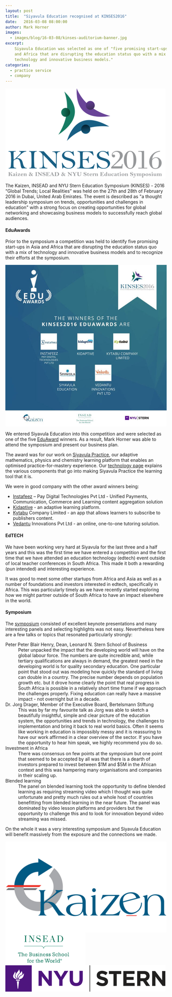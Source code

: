```yaml
---
layout: post
title:  "Siyavula Education recognised at KINSES2016"
date:   2016-03-08 08:00:00
author: Mark Horner
images:
  - images/blog/16-03-08/kinses-auditorium-banner.jpg
excerpt:
    Siyavula Education was selected as one of "five promising start-ups in Asia
    and Africa that are disrupting the education status quo with a mix of
    technology and innovative business models."
categories:
  - practice service
  - company
---
```


<div class="medium-6 large-6 columns">
        <img src="/images/blog/16-03-08/kinses2016-high-res.png">
</div>

The Kaizen, INSEAD and NYU Stern Education Symposium (KINSES) - 2016 “Global Trends; Local Realities”
was held on the 27th and 28th of February 2016 in Dubai, United Arab Emirates. The event is described as "a thought leadership symposium on trends, opportunities and challenges in education" with a strong focus on creating opportunities for global networking and showcasing business models to successfully reach global audiences.

#### EduAwards

Prior to the symposium a competition was held to identify five promising start-ups in Asia and Africa that are disrupting the
education status quo with a mix of technology and innovative business models
and to recognize their efforts at the symposium.

<div class="medium-8 large-8 columns right">
        <img src="/images/blog/16-03-08/eduawards.jpg">
</div>

We entered Siyavula Education into this competition and were selected
as one of the five <a href='http://kaizenpe.com/kinses2016/awards.php'>EduAward</a> winners. As a result, Mark Horner was able to attend
the symposium and present our business plan.

The award was for our work on <a href='/products-high-school.html'>Siyavula Practice</a>, our adaptive mathematics,
    physics and chemistry learning platform that enables an optimised
    practice-for-mastery experience. Our <a href='/technology-components.html'>technology page</a> explains the various
    components that go into making Siyavula Practice the learning tool that
    it is.

We were in good company with the other award winners being:
<ul>
    <li><a href='http://www.instafeez.com/'>Instafeez</a> – Pay Digital Technologies Pvt Ltd - Unified Payments,
    Communication, Commerce and Learning content aggregation solution</li>
    <li><a href='http://kidaptive.com/'>Kidaptive</a> - an adaptive learning
    platform.</li>
    <li><a href='http://kytabu.org/'>Kytabu</a> Company Limited - an app that
    allows learners to subscribe to publishers content.</li>
    <li><a href='https://www.vedantu.com/v/'>Vedantu</a> Innovations Pvt Ltd - an online, one-to-one tutoring solution.</li>
</ul>

#### EdTECH

We have been working very hard at Siyavula for the last three and a half years
and this was the first time we have entered a competition and the first time
that we have attended an education technology (edtech) event outside of local teacher
conferences in South Africa. This made it both a rewarding (pun intended) and
interesting experience.

It was good to meet some other startups from Africa and Asia as well as a
number of foundations and investors interested in edtech, specifically
in Africa. This was particularly timely as we have recently started exploring
how we might partner outside of South Africa to have an impact elsewhere in the
world.


#### Symposium

The <a href='http://kaizenpe.com/kinses2016/sessions.php'>symposium</a> consisted of excellent keynote presentations and many interesting
panels and selecting highlights was not easy. Nevertheless here are a few talks
or topics that resonated particularly strongly:

<dl>
<dt>Peter Peter Blair Henry, Dean, Leonard N. Stern School of Business</dt>
<dd>Peter unpacked the impact that the developing world will have on the global
labour force. The numbers are quite incredible and, while tertiary
qualifications are always in demand, the greatest need in the developing world
is for quality secondary education. One particular point that stood out was
modeling how quickly the standard of living can double in a country. The
precise number depends on population growth etc. but it drove home clearly the
point that real progress in South Africa is possible in a relatively short time
frame if we approach the challenges properly. Fixing education can really have
a massive impact - not overnight but in a decade.</dd>


<dt>Dr. Jorg Drager, Member of the Executive Board, Bertelsmann Stiftung</dt>
<dd>This was by far my favourite talk as Jorg was able to sketch a beautifully
insightful, simple and clear picture of the education system, the opportunities
and trends in technology, the challenges to implementation and bring it back to
real world basics. Often it seems like working in education is impossibly messy
and it is reassuring to have our work affirmed in a clear overview of the
sector. If you have the opportunity to hear him speak, we highly recommend you
do so.</dd>


<dt>Investment in Africa</dt>
<dd>There was consensus on few points at the symposium but one point that
seemed to be accepted by all was that there is a dearth of investors prepared
to invest between $1M and $5M in the African context and this was hampering
many organisations and companies in their scaling up.</dd>


<dt>Blended learning</dt>
<dd>The panel on blended learning took the opportunity to define blended
learning as requiring streaming video which I thought was quite unfortunate and pretty much
rules out a whole host of countries benefitting from blended learning in the
near future. The panel was dominated by video lesson platforms and providers
but the opportunity to challenge this and to look for innovation beyond video
streaming was missed. </dd>
</dl>

On the whole it was a very interesting symposium and Siyavula Education will
benefit massively from the exposure and the connections we made.

<div class="row">
    <div class="medium-4 large-4 columns">
        <img src="/images/blog/16-03-08/kaizen-high-res.png">
    </div>
    <div class="medium-4 large-4 columns">
        <img src="/images/blog/16-03-08/insead.png">
    </div>
    <div class="medium-4 large-4 columns">
        <img src="/images/blog/16-03-08/NYU stern_color_rgb.png">
    </div>
</div>



